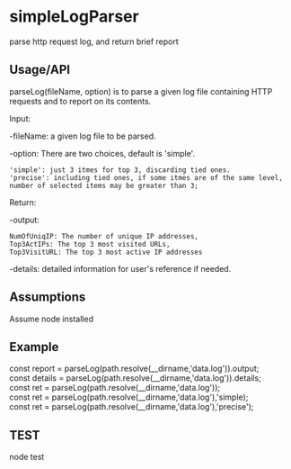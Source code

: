 # simpleLogParser
parse http request log, and return brief report

## Usage/API

parseLog(fileName, option) is to parse a given log file containing HTTP requests and to report on its contents.

Input:

  -fileName: a given log file to be parsed.
  
  -option: There are two choices, default is 'simple'.
  
    'simple': just 3 itmes for top 3, discarding tied ones.    
    'precise': including tied ones, if some itmes are of the same level, number of selected items may be greater than 3;

Return:

  -output: 
  
    NumOfUniqIP: The number of unique IP addresses,
    Top3ActIPs: The top 3 most visited URLs,
    Top3VisitURL: The top 3 most active IP addresses
    
  -details: detailed information for user's reference if needed.

## Assumptions

Assume node installed


## Example

const report = parseLog(path.resolve(__dirname,'data.log')).output;  
const details = parseLog(path.resolve(__dirname,'data.log')).details;  
const ret = parseLog(path.resolve(__dirname,'data.log'));    
const ret = parseLog(path.resolve(__dirname,'data.log'),'simple);  
const ret = parseLog(path.resolve(__dirname,'data.log'),'precise');


## TEST
node test



